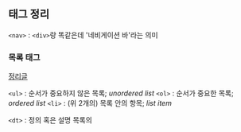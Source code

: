 ## 태그 정리

`<nav>` : `<div>`랑 똑같은데 '네비게이션 바'라는 의미


### 목록 태그

[정리글](https://juheeexx.tistory.com/13)

`<ul>` : 순서가 중요하지 않은 목록; *unordered list*
`<ol>` : 순서가 중요한 목록; *ordered list*
`<li>` : (위 2개의) 목록 안의 항목; *list item*

`<dt>` : 정의 혹은 설명 목록의 